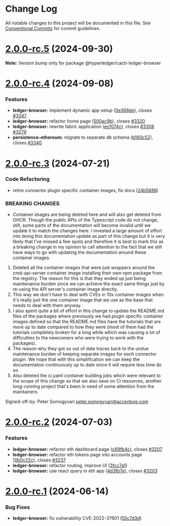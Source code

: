 # Change Log

All notable changes to this project will be documented in this file.
See [Conventional Commits](https://conventionalcommits.org) for commit guidelines.

# [2.0.0-rc.5](https://github.com/hyperledger/cacti/compare/v2.0.0-rc.4...v2.0.0-rc.5) (2024-09-30)

**Note:** Version bump only for package @hyperledger/cacti-ledger-browser

# [2.0.0-rc.4](https://github.com/hyperledger/cacti/compare/v2.0.0-rc.3...v2.0.0-rc.4) (2024-09-08)

### Features

* **ledger-browser:** implement dynamic app setup ([0e368de](https://github.com/hyperledger/cacti/commit/0e368de059d30e099a8979989949ca34834ffdf9)), closes [#3347](https://github.com/hyperledger/cacti/issues/3347)
* **ledger-browser:** refactor home page ([500ac9b](https://github.com/hyperledger/cacti/commit/500ac9ba8ac9d6694e0838d34871028ace896a9c)), closes [#3320](https://github.com/hyperledger/cacti/issues/3320)
* **ledger-browser:** rewrite fabric application ([ecf074c](https://github.com/hyperledger/cacti/commit/ecf074c8c6d5ed67eed2e490c653b41aae691c19)), closes [#3308](https://github.com/hyperledger/cacti/issues/3308) [#3279](https://github.com/hyperledger/cacti/issues/3279)
* **persistence-ethereum:** migrate to separate db schema ([b160c52](https://github.com/hyperledger/cacti/commit/b160c52f1a99f8019beb8af9d4f8c0b46cf1953c)), closes [#3340](https://github.com/hyperledger/cacti/issues/3340)

# [2.0.0-rc.3](https://github.com/hyperledger/cacti/compare/v2.0.0-rc.2...v2.0.0-rc.3) (2024-07-21)

### Code Refactoring

* retire connector plugin specific container images, fix docs ([24b5888](https://github.com/hyperledger/cacti/commit/24b5888247d134ea417fc0e83dccc9826b4075f3))

### BREAKING CHANGES

* Container images are being deleted here and will also
get deleted from GHCR. Though the public APIs of the Typescript code
do not change, still, some parts of the documentation will become invalid
until we update it to match the changes here.
I invested a large amount of effort into doing this documentation update
as part of this change but it is very likely that I've missed a few spots
and therefore it is best to mark this as a breaking change in my opinion
to call attention to the fact that we still have ways to go with updating
the documentation around these container images.

1. Deleted all the container images that were just wrappers around the
cmd-api-server container image installing their own npm package from
the registry.
The reason for this is that they ended up just being maintenance burden
since we can achieve the exact same things just by re-using the API server's
container image directly.
2. This way we don't have to deal with CVEs in 10x container images when
it's really just the one container image that we use as the base that needs
to deal with them anyway.
3. I also spent quite a bit of effort in this change to update the README.md
files of the packages where previously we had plugin specific container images
defined so that the README.md files have the tutorials that are more up to
date compared to how they were (most of them had the tutorials completely
broken for a long while which was causing a lot of difficulties to the
newcomers who were trying to work with the packages).
4. The reason why they got so out of date traces back to the undue maintenance
burden of keeping separate images for each connector plugin. We hope that
with this simplification we can keep the documentation continuously up to
date since it will require less time do so.
5. Also deleted the ci.yaml container building jobs which were relevant to
the scope of this change so that we also save on CI resources, another
long-running project that's been in need of some attention from the maintainers.

Signed-off-by: Peter Somogyvari <peter.somogyvari@accenture.com>

# [2.0.0-rc.2](https://github.com/hyperledger/cacti/compare/v2.0.0-rc.1...v2.0.0-rc.2) (2024-07-03)

### Features

* **ledger-browser:** refactor eth dashboard page ([c69fb4c](https://github.com/hyperledger/cacti/commit/c69fb4c5982669d335870218c617ff847fbe1db9)), closes [#3207](https://github.com/hyperledger/cacti/issues/3207)
* **ledger-browser:** refactor eth tokens page into accounts page ([0b0c22c](https://github.com/hyperledger/cacti/commit/0b0c22cd39fb67e809595ceb23fb8b3c2a0f1da0)), closes [#3237](https://github.com/hyperledger/cacti/issues/3237)
* **ledger-browser:** refactor routing, improve UI ([3fcc7a1](https://github.com/hyperledger/cacti/commit/3fcc7a1215435341db927ec211af598a0a298d44))
* **ledger-browser:** use react query in eth app ([4d3fb7e](https://github.com/hyperledger/cacti/commit/4d3fb7e25d78804ffda498e9cdd4600bf0a50f0c)), closes [#3203](https://github.com/hyperledger/cacti/issues/3203)

# [2.0.0-rc.1](https://github.com/hyperledger/cacti/compare/v2.0.0-alpha.2...v2.0.0-rc.1) (2024-06-14)

### Bug Fixes

* **ledger-browser:** fix vulnerability CVE-2022-37601 ([55c7d3d](https://github.com/hyperledger/cacti/commit/55c7d3d8054af35eb903ee903a91b8f23b905998))
